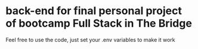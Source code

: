 # back-end for final personal project of bootcamp Full Stack in The Bridge

Feel free to use the code, just set your .env variables to make it work

